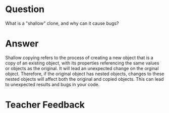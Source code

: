 # Question
What is a "shallow" clone, and why can it cause bugs?

# Answer
Shallow copying refers to the process of creating a new object that is a copy of an existing object, with its properties referencing the same values or objects as the original. It will lead an unexpected change on the orginal object. Therefore, if the original object has nested objects, changes to these nested objects will affect both the original and copied objects. This can lead to unexpected results and bugs in your code.


# Teacher Feedback